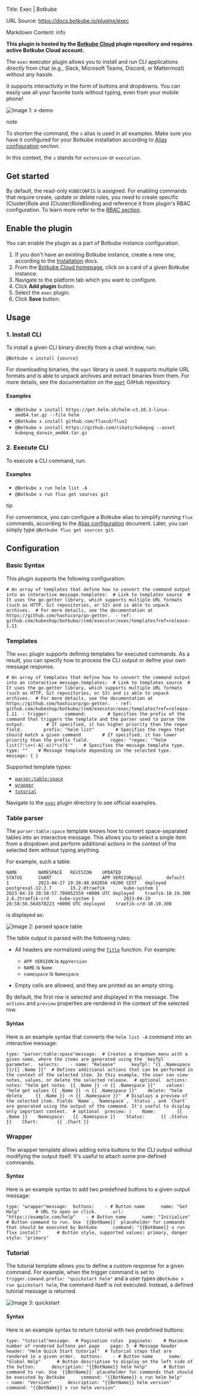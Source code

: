 Title: Exec | Botkube

URL Source: https://docs.botkube.io/plugins/exec

Markdown Content:
info

**This plugin is hosted by the [Botkube Cloud](https://app.botkube.io/) plugin repository and requires active Botkube Cloud account.**

The `exec` executor plugin allows you to install and run CLI applications directly from chat (e.g., Slack, Microsoft Teams, Discord, or Mattermost) without any hassle.

It supports interactivity in the form of buttons and dropdowns. You can easily use all your favorite tools without typing, even from your mobile phone!

![Image 1: x-demo](https://docs.botkube.io/assets/images/demo-x-4688ed782a472e4effe166a85a55ec92.gif)

note

To shorten the command, the `x` alias is used in all examples. Make sure you have it configured for your Botkube installation according to [Alias configuration](https://docs.botkube.io/features/executing-commands#command-aliases) section.

In this context, the `x` stands for `extension` or `execution`.

Get started[​](#get-started "Direct link to Get started")
---------------------------------------------------------

By default, the read-only `KUBECONFIG` is assigned. For enabling commands that require create, update or delete rules, you need to create specific (Cluster)Role and (Cluster)RoleBinding and reference it from plugin's RBAC configuration. To learn more refer to the [RBAC section](https://docs.botkube.io/features/rbac).

Enable the plugin[​](#enable-the-plugin "Direct link to Enable the plugin")
---------------------------------------------------------------------------

You can enable the plugin as a part of Botkube instance configuration.

1.  If you don't have an existing Botkube instance, create a new one, according to the [Installation](https://docs.botkube.io/) docs.
2.  From the [Botkube Cloud homepage](https://app.botkube.io/), click on a card of a given Botkube instance.
3.  Navigate to the platform tab which you want to configure.
4.  Click **Add plugin** button.
5.  Select the `exec` plugin.
6.  Click **Save** button.

Usage[​](#usage "Direct link to Usage")
---------------------------------------

### 1\. Install CLI[​](#1-install-cli "Direct link to 1. Install CLI")

To install a given CLI binary directly from a chat window, run:

    @Botkube x install {source}

For downloading binaries, the `eget` library is used. It supports multiple URL formats and is able to unpack archives and extract binaries from them. For more details, see the documentation on the [`eget`](https://github.com/zyedidia/eget) GitHub repository.

#### Examples[​](#examples "Direct link to Examples")

*   `@Botkube x install https://get.helm.sh/helm-v3.10.3-linux-amd64.tar.gz --file helm`
*   `@Botkube x install github.com/fluxcd/flux2`
*   `@Botkube x install https://github.com/rikatz/kubepug --asset kubepug_darwin_amd64.tar.gz`

### 2\. Execute CLI[​](#2-execute-cli "Direct link to 2. Execute CLI")

To execute a CLI command, run:

#### Examples[​](#examples-1 "Direct link to Examples")

*   `@Botkube x run helm list -A`
*   `@Botkube x run flux get sources git`

tip

For convenience, you can configure a Botkube alias to simplify running `flux` commands, according to the [Alias configuration](https://docs.botkube.io/features/executing-commands#command-aliases) document. Later, you can simply type `@Botkube flux get sources git`.

Configuration[​](#configuration "Direct link to Configuration")
---------------------------------------------------------------

### Basic Syntax[​](#basic-syntax "Direct link to Basic Syntax")

This plugin supports the following configuration:

    # An array of templates that define how to convert the command output into an interactive message.templates:  # Link to templates source  # It uses the go-getter library, which supports multiple URL formats (such as HTTP, Git repositories, or S3) and is able to unpack archives.  # For more details, see the documentation at https://github.com/hashicorp/go-getter.  - ref: github.com/kubeshop/botkube//cmd/executor/exec/templates?ref=release-1.11

### Templates[​](#templates "Direct link to Templates")

The `exec` plugin supports defining templates for executed commands. As a result, you can specify how to process the CLI output or define your own message response.

    # An array of templates that define how to convert the command output into an interactive message.templates:  # Link to templates source  # It uses the go-getter library, which supports multiple URL formats (such as HTTP, Git repositories, or S3) and is able to unpack archives.  # For more details, see the documentation at https://github.com/hashicorp/go-getter.  - ref: github.com/kubeshop/botkube//cmd/executor/exec/templates?ref=release-1.11  - trigger:      command:        # Specifies the prefix of the command that triggers the template and the parser used to parse the output.        # If specified, it has higher priority than the regex field.        prefix: "helm list"        # Specifies the regex that should match a given command        # If specified, it has lower priority than the prefix field.        regex: "regex: '^helm list(?:\s+(-A|-a))*\s?$'"    # Specifies the message template type.    type: ""    # Message template depending on the selected type.    message: { }

Supported template types:

*   [`parser:table:space`](#table-parser)
*   [`wrapper`](#wrapper)
*   [`tutorial`](#tutorial)

Navigate to the [`exec`](https://github.com/kubeshop/botkube/tree/main/cmd/executor/x/templates) plugin directory to see official examples.

### Table parser[​](#table-parser "Direct link to Table parser")

The `parser:table:space` template knows how to convert space-separated tables into an interactive message. This allows you to select a single item from a dropdown and perform additional actions in the context of the selected item without typing anything.

For example, such a table:

    NAME       	NAMESPACE  	REVISION	UPDATED                                	STATUS  	CHART                	APP VERSIONpsql       	default    	1       	2023-04-27 19:30:48.042056 +0200 CEST  	deployed	postgresql-12.2.7    	15.2.0traefik    	kube-system	1       	2023-04-19 20:58:57.709052559 +0000 UTC	deployed	traefik-10.19.300    	2.6.2traefik-crd	kube-system	1       	2023-04-19 20:58:56.564578223 +0000 UTC	deployed	traefik-crd-10.19.300

is displayed as:

![Image 2: parsed space table](https://docs.botkube.io/assets/images/parsed-space-table-06a88b31df0278fe1d0add0a533cad39.png)

The table output is parsed with the following rules:

*   All headers are normalized using the [`Title`](https://pkg.go.dev/golang.org/x/text/cases#Title) function. For example:
    
    *   `APP VERSION` is `AppVersion`
    *   `NAME` is `Name`
    *   `namespace` is `Namespace`
*   Empty cells are allowed, and they are printed as an empty string.
    

By default, the first row is selected and displayed in the message. The `actions` and `preview` properties are rendered in the context of the selected row.

#### Syntax[​](#syntax "Direct link to Syntax")

Here is an example syntax that converts the `helm list -A` command into an interactive message:

    type: "parser:table:space"message:  # Creates a dropdown menu with a given name, where the items are generated using the `keyTpl` parameter.  selects:    - name: "Release"      keyTpl: "{{ .Namespace }}/{{ .Name }}"  # Defines additional actions that can be performed in the context of the selected item. In this example, the user can view notes, values, or delete the selected release.  # optional  actions:    notes: "helm get notes  {{ .Name }} -n {{ .Namespace }}"    values: "helm get values {{ .Name }} -n {{ .Namespace }}"    delete: "helm delete     {{ .Name }} -n {{ .Namespace }}"  # Displays a preview of the selected item. Fields `Name`, `Namespace`, `Status`, and `Chart` are generated using the output of the command. It's useful to display only important context.  # optional  preview: |    Name:        {{ .Name }}    Namespace:   {{ .Namespace }}    Status:      {{ .Status }}    Chart:       {{ .Chart }}

### Wrapper[​](#wrapper "Direct link to Wrapper")

The wrapper template allows adding extra buttons to the CLI output without modifying the output itself. It's useful to attach some pre-defined commands.

#### Syntax[​](#syntax-1 "Direct link to Syntax")

Here is an example syntax to add two predefined buttons to a given output message:

    type: "wrapper"message:  buttons:    - # Button name      name: "Get Help"      # URL to open on click.      url: "https://example.com/help"    - # Button name      name: "Initialize"      # Button command to run. Use `{{BotName}}` placeholder for commands that should be executed by Botkube      command: "{{BotName}} x run flux install"      # Button style, supported values: primary, danger      style: "primary"

### Tutorial[​](#tutorial "Direct link to Tutorial")

The tutorial template allows you to define a custom response for a given command. For example, when the trigger command is set to `trigger.comand.prefix: "quickstart helm"` and a user types `@Botkube x run quickstart helm`, the command itself is not executed. Instead, a defined tutorial message is returned.

![Image 3: quickstart](https://docs.botkube.io/assets/images/x-quickstart-86393ed0336f9822d31c6ad970d586ce.png)

#### Syntax[​](#syntax-2 "Direct link to Syntax")

Here is an example syntax to return tutorial with two predefined buttons:

    type: "tutorial"message:  # Pagination rules  paginate:    # Maximum number of rendered buttons per page    page: 5  # Message header  header: "Helm Quick Start tutorial"  # Tutorial steps that are rendered in a given order.  buttons:    - # Button name      name: "Global Help"      # Button description to display on the left side of the button.      description: "{{BotName}} helm help"      # Button command to run. Use `{{BotName}}` placeholder for commands that should be executed by Botkube      command: "{{BotName}} x run helm help"    - name: "Version"      description: "{{BotName}} helm version"      command: "{{BotName}} x run helm version"
